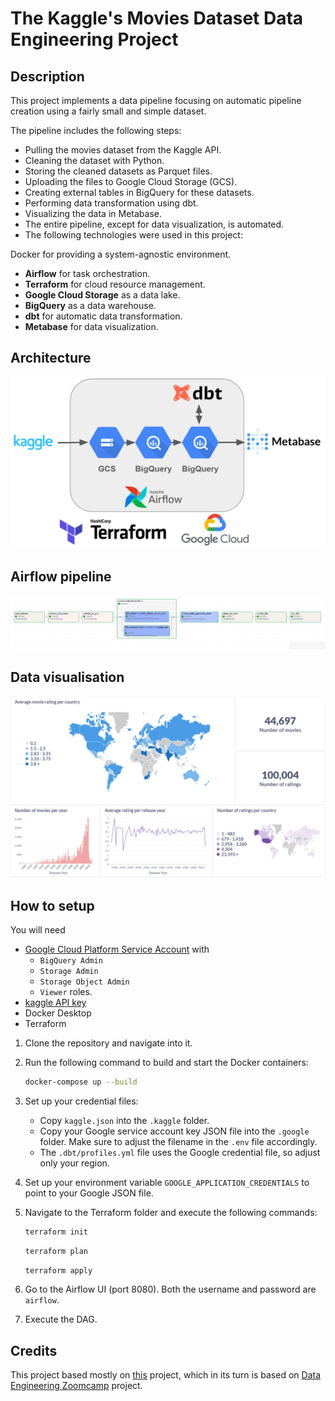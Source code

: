 # The Kaggle's Movies Dataset Data Engineering Project
## Description
This project implements a data pipeline focusing on automatic pipeline creation using a fairly small and simple dataset.

The pipeline includes the following steps:

- Pulling the movies dataset from the Kaggle API.
- Cleaning the dataset with Python.
- Storing the cleaned datasets as Parquet files.
- Uploading the files to Google Cloud Storage (GCS).
- Creating external tables in BigQuery for these datasets.
- Performing data transformation using dbt.
- Visualizing the data in Metabase.
- The entire pipeline, except for data visualization, is automated.
- The following technologies were used in this project:

Docker for providing a system-agnostic environment.
- **Airflow** for task orchestration.
- **Terraform** for cloud resource management.
- **Google Cloud Storage** as a data lake.
- **BigQuery** as a data warehouse.
- **dbt** for automatic data transformation.
- **Metabase** for data visualization.

## Architecture
![architecture](./images/architecture.PNG)

## Airflow pipeline
![pipeline](./images/airflow_pipeline.PNG)

## Data visualisation
![visualise](./images/results.PNG)


## How to setup

You will need 
- [Google Cloud Platform Service Account]([https://cloud.google.com/](https://cloud.google.com/iam/docs/service-account-overview)) with
  - `BigQuery Admin`
  - `Storage Admin`
  - `Storage Object Admin`
  - `Viewer`
  roles.
- [kaggle API key](https://www.kaggle.com/)
- Docker Desktop
- Terraform

1. Clone the repository and navigate into it.
2. Run the following command to build and start the Docker containers:

   ```bash
   docker-compose up --build
   ```

3. Set up your credential files:
   - Copy `kaggle.json` into the `.kaggle` folder.
   - Copy your Google service account key JSON file into the `.google` folder. Make sure to adjust the filename in the `.env` file accordingly.
   - The `.dbt/profiles.yml` file uses the Google credential file, so adjust only your region.
   
4. Set up your environment variable `GOOGLE_APPLICATION_CREDENTIALS` to point to your Google JSON file.
5. Navigate to the Terraform folder and execute the following commands:

   ```bash
   terraform init
   ```
   
   ```bash
   terraform plan
   ```
   
   ```bash
   terraform apply
   ```

6. Go to the Airflow UI (port 8080). Both the username and password are `airflow`.
7. Execute the DAG.

## Credits
This project based mostly on [this](https://github.com/iamraphson/DE-2024-project-book-recommendation/tree/main) project, which in its turn is based on [Data Engineering Zoomcamp](https://github.com/DataTalksClub/data-engineering-zoomcamp) project.
